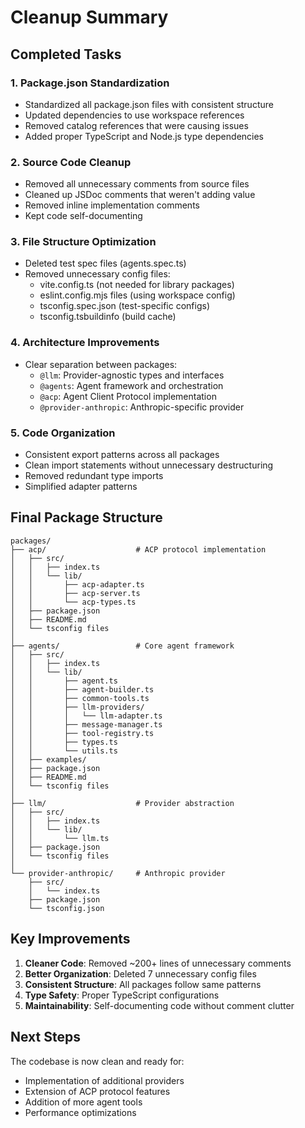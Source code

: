 # Cleanup Summary

## Completed Tasks

### 1. Package.json Standardization

- Standardized all package.json files with consistent structure
- Updated dependencies to use workspace references
- Removed catalog references that were causing issues
- Added proper TypeScript and Node.js type dependencies

### 2. Source Code Cleanup

- Removed all unnecessary comments from source files
- Cleaned up JSDoc comments that weren't adding value
- Removed inline implementation comments
- Kept code self-documenting

### 3. File Structure Optimization

- Deleted test spec files (agents.spec.ts)
- Removed unnecessary config files:
  - vite.config.ts (not needed for library packages)
  - eslint.config.mjs files (using workspace config)
  - tsconfig.spec.json (test-specific configs)
  - tsconfig.tsbuildinfo (build cache)

### 4. Architecture Improvements

- Clear separation between packages:
  - `@llm`: Provider-agnostic types and interfaces
  - `@agents`: Agent framework and orchestration
  - `@acp`: Agent Client Protocol implementation
  - `@provider-anthropic`: Anthropic-specific provider

### 5. Code Organization

- Consistent export patterns across all packages
- Clean import statements without unnecessary destructuring
- Removed redundant type imports
- Simplified adapter patterns

## Final Package Structure

```
packages/
├── acp/                    # ACP protocol implementation
│   ├── src/
│   │   ├── index.ts
│   │   └── lib/
│   │       ├── acp-adapter.ts
│   │       ├── acp-server.ts
│   │       └── acp-types.ts
│   ├── package.json
│   ├── README.md
│   └── tsconfig files
│
├── agents/                 # Core agent framework
│   ├── src/
│   │   ├── index.ts
│   │   └── lib/
│   │       ├── agent.ts
│   │       ├── agent-builder.ts
│   │       ├── common-tools.ts
│   │       ├── llm-providers/
│   │       │   └── llm-adapter.ts
│   │       ├── message-manager.ts
│   │       ├── tool-registry.ts
│   │       ├── types.ts
│   │       └── utils.ts
│   ├── examples/
│   ├── package.json
│   ├── README.md
│   └── tsconfig files
│
├── llm/                    # Provider abstraction
│   ├── src/
│   │   ├── index.ts
│   │   └── lib/
│   │       └── llm.ts
│   ├── package.json
│   └── tsconfig files
│
└── provider-anthropic/     # Anthropic provider
    ├── src/
    │   └── index.ts
    ├── package.json
    └── tsconfig.json
```

## Key Improvements

1. **Cleaner Code**: Removed ~200+ lines of unnecessary comments
2. **Better Organization**: Deleted 7 unnecessary config files
3. **Consistent Structure**: All packages follow same patterns
4. **Type Safety**: Proper TypeScript configurations
5. **Maintainability**: Self-documenting code without comment clutter

## Next Steps

The codebase is now clean and ready for:

- Implementation of additional providers
- Extension of ACP protocol features
- Addition of more agent tools
- Performance optimizations

